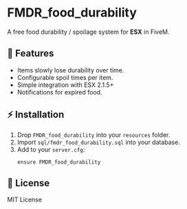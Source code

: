 # FMDR_food_durability

A free food durability / spoilage system for **ESX** in FiveM.

## 📌 Features
- Items slowly lose durability over time.
- Configurable spoil times per item.
- Simple integration with ESX 2.1.5+
- Notifications for expired food.

## ⚡ Installation
1. Drop `FMDR_food_durability` into your `resources` folder.
2. Import `sql/fmdr_food_durability.sql` into your database.
3. Add to your `server.cfg`:
   ```
   ensure FMDR_food_durability
   ```

## 📜 License
MIT License

